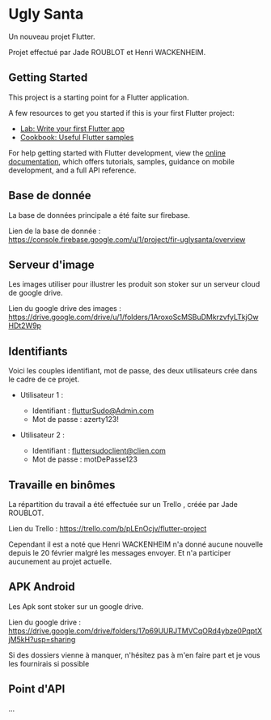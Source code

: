# Ugly Santa

Un nouveau projet Flutter. 

Projet effectué par Jade ROUBLOT et Henri WACKENHEIM. 

## Getting Started

This project is a starting point for a Flutter application.

A few resources to get you started if this is your first Flutter project:

- [Lab: Write your first Flutter app](https://docs.flutter.dev/get-started/codelab)
- [Cookbook: Useful Flutter samples](https://docs.flutter.dev/cookbook)

For help getting started with Flutter development, view the
[online documentation](https://docs.flutter.dev/), which offers tutorials,
samples, guidance on mobile development, and a full API reference.

## Base de donnée

La base de données principale a été faite sur firebase.

Lien de la base de donnée : https://console.firebase.google.com/u/1/project/fir-uglysanta/overview

## Serveur d'image

Les images utiliser pour illustrer les produit son stoker sur un serveur cloud de google drive.

Lien du google drive des images : https://drive.google.com/drive/u/1/folders/1AroxoScMSBuDMkrzvfyLTkjOwHDt2W9p

## Identifiants

Voici les couples identifiant, mot de passe, des deux utilisateurs crée dans le cadre de ce projet.

 - Utilisateur 1 :
     * Identifiant : flutturSudo@Admin.com
     * Mot de passe : azerty123!
     
 - Utilisateur 2 :
     * Identifiant : fluttersudoclient@clien.com
     * Mot de passe : motDePasse123

## Travaille en binômes

La répartition du travail a été effectuée sur un Trello , créée par Jade ROUBLOT.

Lien du Trello : https://trello.com/b/pLEnOcjv/flutter-project

Cependant il est a noté que Henri WACKENHEIM n'a donné aucune nouvelle depuis le 20 février malgré les messages envoyer. Et n'a participer aucunement au projet actuelle.

## APK Android

Les Apk sont stoker sur un google drive.

Lien du google drive : https://drive.google.com/drive/folders/17p69UURJTMVCqORd4ybze0PqptXjM5kH?usp=sharing

Si des dossiers vienne à manquer, n'hésitez pas à m'en faire part et je vous les fournirais si possible

## Point d'API

...
